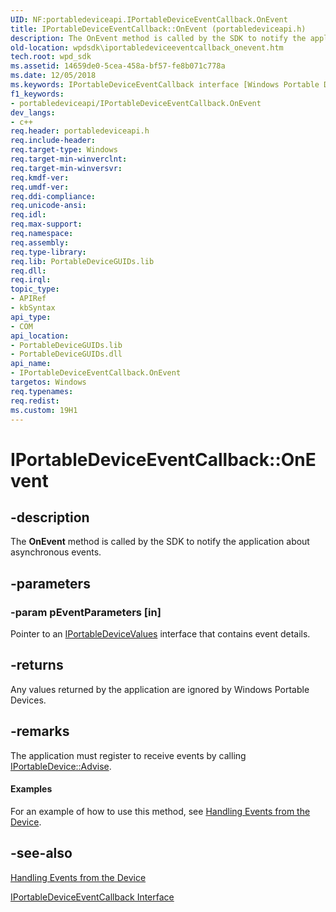 ```yaml
---
UID: NF:portabledeviceapi.IPortableDeviceEventCallback.OnEvent
title: IPortableDeviceEventCallback::OnEvent (portabledeviceapi.h)
description: The OnEvent method is called by the SDK to notify the application about asynchronous events.
old-location: wpdsdk\iportabledeviceeventcallback_onevent.htm
tech.root: wpd_sdk
ms.assetid: 14659de0-5cea-458a-bf57-fe8b071c778a
ms.date: 12/05/2018
ms.keywords: IPortableDeviceEventCallback interface [Windows Portable Devices SDK],OnEvent method, IPortableDeviceEventCallback.OnEvent, IPortableDeviceEventCallback::OnEvent, IPortableDeviceEventCallbackOnEvent, OnEvent, OnEvent method [Windows Portable Devices SDK], OnEvent method [Windows Portable Devices SDK],IPortableDeviceEventCallback interface, portabledeviceapi/IPortableDeviceEventCallback::OnEvent, wpdsdk.iportabledeviceeventcallback_onevent
f1_keywords:
- portabledeviceapi/IPortableDeviceEventCallback.OnEvent
dev_langs:
- c++
req.header: portabledeviceapi.h
req.include-header: 
req.target-type: Windows
req.target-min-winverclnt: 
req.target-min-winversvr: 
req.kmdf-ver: 
req.umdf-ver: 
req.ddi-compliance: 
req.unicode-ansi: 
req.idl: 
req.max-support: 
req.namespace: 
req.assembly: 
req.type-library: 
req.lib: PortableDeviceGUIDs.lib
req.dll: 
req.irql: 
topic_type:
- APIRef
- kbSyntax
api_type:
- COM
api_location:
- PortableDeviceGUIDs.lib
- PortableDeviceGUIDs.dll
api_name:
- IPortableDeviceEventCallback.OnEvent
targetos: Windows
req.typenames: 
req.redist: 
ms.custom: 19H1
---
```


# IPortableDeviceEventCallback::OnEvent


## -description



The <b>OnEvent</b> method is called by the SDK to notify the application about asynchronous events.




## -parameters




### -param pEventParameters [in]

Pointer to an <a href="https://docs.microsoft.com/windows/desktop/wpd_sdk/iportabledevicevalues">IPortableDeviceValues</a> interface that contains event details.


## -returns



Any values returned by the application are ignored by Windows Portable Devices.




## -remarks



The application must register to receive events by calling <a href="https://docs.microsoft.com/windows/desktop/api/portabledeviceapi/nf-portabledeviceapi-iportabledevice-advise">IPortableDevice::Advise</a>.


#### Examples

For an example of how to use this method, see <a href="https://docs.microsoft.com/windows/desktop/wpd_sdk/handling-events-from-the-device">Handling Events from the Device</a>.

<div class="code"></div>



## -see-also




<a href="https://docs.microsoft.com/windows/desktop/wpd_sdk/handling-events-from-the-device">Handling Events from the Device</a>



<a href="https://docs.microsoft.com/windows/desktop/api/portabledeviceapi/nn-portabledeviceapi-iportabledeviceeventcallback">IPortableDeviceEventCallback Interface</a>
 

 

